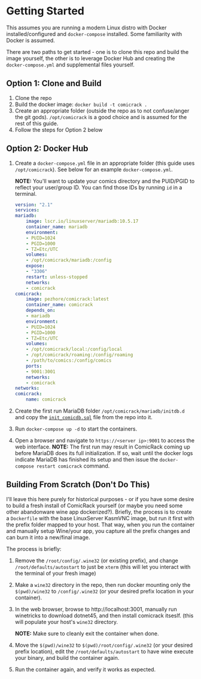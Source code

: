 # Getting Started

This assumes you are running a modern Linux distro with Docker installed/configured and `docker-compose` installed. Some
familiarity with Docker is assumed.

There are two paths to get started - one is to clone this repo and build the image yourself, the other is to leverage
Docker Hub and creating the `docker-compose.yml` and supplemental files yourself.

## Option 1: Clone and Build

1. Clone the repo
2. Build the docker image: `docker build -t comicrack .`
3. Create an appropriate folder (outside the repo as to not confuse/anger the git gods). `/opt/comicrack` is a good
   choice and is assumed for the rest of this guide.
4. Follow the steps for Option 2 below

## Option 2: Docker Hub
1. Create a `docker-compose.yml` file in an appropriate folder (this guide uses `/opt/comicrack`). See below for an
   example `docker-compose.yml`.
   
   **NOTE:** You'll want to update your comics directory and the PUID/PGID to reflect your user/group ID. You can find
   those IDs by running `id` in a terminal.
    ```yaml
    version: "2.1"
    services:
    mariadb:
        image: lscr.io/linuxserver/mariadb:10.5.17
        container_name: mariadb
        environment:
        - PUID=1024
        - PGID=1000
        - TZ=Etc/UTC
        volumes:
        - /opt/comicrack/mariadb:/config
        expose:
        - "3306"
        restart: unless-stopped
        networks:
        - comicrack
    comicrack:
        image: pezhore/comicrack:latest
        container_name: comicrack
        depends_on:
        - mariadb
        environment:
        - PUID=1024
        - PGID=1000
        - TZ=Etc/UTC
        volumes:
        - /opt/comicrack/local:/config/local
        - /opt/comicrack/roaming:/config/roaming
        - /path/to/comics:/config/comics
        ports:
        - 9001:3001
        networks:
        - comicrack
    networks:
    comicrack:
        name: comicrack
    ```
2. Create the first run MariaDB folder `/opt/comicrack/mariadb/initdb.d` and copy the
   [`init_comicdb.sql`](./init_comicdb.sql) file from the repo into it.
3. Run `docker-compose up -d` to start the containers.
4. Open a browser and navigate to `https://<server ip>:9001` to access the web interface.
   **NOTE:** The first run may result in ComicRack coming up before MariaDB does its full initialization. If so, wait
   until the docker logs indicate MariaDB has finished its setup and then issue the `docker-compose restart comicrack`
   command.


## Building From Scratch (Don't Do This)

I'll leave this here purely for historical purposes - or if you have some desire to build a fresh install of ComicRack
yourself (or maybe you need some other abandonware wine app dockerized?). Briefly, the process is to create a
`Dockerfile` with the base LinuxServer KasmVNC image, but run it first with the prefix folder mapped to your host. That
way, when you run the container and manually setup Wine/your app, you capture all the prefix changes and can burn it
into a new/final image.

The process is briefly:

1. Remove the `/root/config/.wine32` (or existing prefix), and change `/root/defaults/autostart` to just be `xterm`
   (this will let you interact with the terminal of your fresh image)
2. Make a `wine32` directory in the repo, then run docker mounting only the `$(pwd)/wine32` to `/config/.wine32` (or
   your desired prefix location in your container).
3. In the web browser, browse to http://localhost:3001, manually run winetricks to download dotnet45, and then install
   comicrack itseslf. (this will populate your host's `wine32` directory. 
   
   **NOTE:** Make sure to cleanly exit the container when done.
4. Move the `$(pwd)/wine32` to `$(pwd)/root/config/.wine32` (or your desired prefix location), edit the
   `/root/defaults/autostart` to have wine execute your binary, and build the container again.
5. Run the container again, and verify it works as expected.